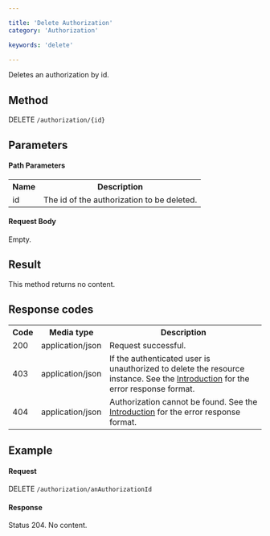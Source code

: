 ```yaml
---

title: 'Delete Authorization'
category: 'Authorization'

keywords: 'delete'

---
```



Deletes an authorization by id.


Method
------

DELETE `/authorization/{id}`


Parameters
----------

#### Path Parameters

<table class="table table-striped">
  <tr>
    <th>Name</th>
    <th>Description</th>
  </tr>
  <tr>
    <td>id</td>
    <td>The id of the authorization to be deleted.</td>
  </tr>
</table>

#### Request Body

Empty.


Result
------

This method returns no content.


Response codes
--------------

<table class="table table-striped">
  <tr>
    <th>Code</th>
    <th>Media type</th>
    <th>Description</th>
  </tr>
  <tr>
    <td>200</td>
    <td>application/json</td>
    <td>Request successful.</td>
  </tr>
  <tr>
    <td>403</td>
    <td>application/json</td>
    <td>If the authenticated user is unauthorized to delete the resource instance. See the <a href="#overview-introduction">Introduction</a> for the error response format.</td>
  </tr>
  <tr>
    <td>404</td>
    <td>application/json</td>
    <td>Authorization cannot be found. See the <a href="#overview-introduction">Introduction</a> for the error response format.</td>
  </tr>
</table>

Example
-------

#### Request

DELETE `/authorization/anAuthorizationId`

#### Response

Status 204. No content.